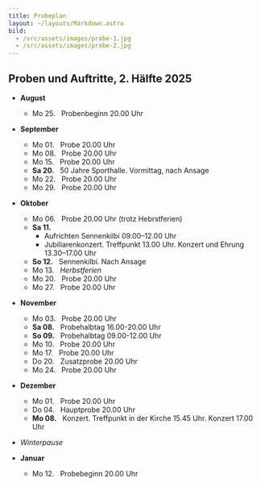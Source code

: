 ```yaml
---
title: Probeplan
layout: ~/layouts/Markdown.astro
bild:
  - /src/assets/images/probe-1.jpg
  - /src/assets/images/probe-2.jpg
---
```


## Proben und Auftritte, 2. Hälfte 2025

- **August**
  - Mo 25. &nbsp; Probenbeginn 20.00 Uhr

- **September**
  - Mo 01. &nbsp; Probe 20.00 Uhr
  - Mo 08. &nbsp; Probe 20.00 Uhr
  - Mo 15. &nbsp; Probe 20.00 Uhr
  - **Sa 20.** &nbsp; 50 Jahre Sporthalle. Vormittag, nach Ansage
  - Mo 22. &nbsp; Probe 20.00 Uhr
  - Mo 29. &nbsp; Probe 20.00 Uhr

- **Oktober**
  - Mo 06. &nbsp; Probe 20.00 Uhr (trotz Hebrstferien)
  - **Sa 11.**
    - Aufrichten Sennenkilbi 09.00–12.00 Uhr
    - Jubiliarenkonzert. Treffpunkt 13.00 Uhr. Konzert und Ehrung 13.30–17.00 Uhr
  - **So 12.** &nbsp; Sennenkilbi. Nach Ansage
  - Mo 13. &nbsp; _Herbstferien_
  - Mo 20. &nbsp; Probe 20.00 Uhr
  - Mo 27. &nbsp; Probe 20.00 Uhr

- **November**
  - Mo 03. &nbsp; Probe 20.00 Uhr
  - **Sa 08.** &nbsp; Probehalbtag 16.00-20.00 Uhr
  - **So 09.** &nbsp; Probehalbtag 09.00-12.00 Uhr
  - Mo 10. &nbsp; Probe 20.00 Uhr
  - Mo 17. &nbsp; Probe 20.00 Uhr
  - Do 20. &nbsp; Zusatzprobe 20.00 Uhr
  - Mo 24. &nbsp; Probe 20.00 Uhr

- **Dezember**
  - Mo 01. &nbsp; Probe 20.00 Uhr
  - Do 04. &nbsp; Hauptprobe 20.00 Uhr
  - **Mo 08.** &nbsp; Konzert. Treffpunkt in der Kirche 15.45 Uhr. Konzert 17.00 Uhr

- _Winterpause_

- **Januar**
  - Mo 12. &nbsp; Probebeginn 20.00 Uhr
